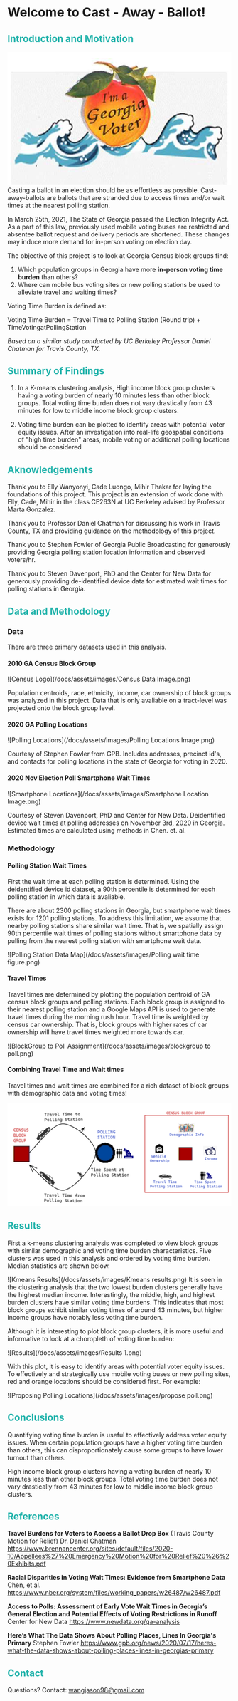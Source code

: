 # Welcome to Cast - Away - Ballot!
##  <font color='lightseagreen'>Introduction and Motivation</font>
![Cast Away Ballot Logo](/docs/assets/images/cast-away-ballot-logo.png)
Casting a ballot in an election should be as effortless as possible. Cast-away-ballots are ballots that are stranded due to access times and/or wait times at the nearest polling station. 

In March 25th, 2021, The State of Georgia passed the Election Integrity Act. As a part of this law, previously used mobile voting buses are restricted and absentee ballot request and delivery periods are shortened. These changes may induce more demand for in-person voting on election day.

The objective of this project is to look at Georgia Census block groups find:

1. Which population groups in Georgia have more **in-person voting time burden** than others?
2. Where can mobile bus voting sites or new polling stations be used to alleviate travel and waiting times?

Voting Time Burden is defined as:

Voting Time Burden = Travel Time to Polling Station (Round trip) + TimeVotingatPollingStation

*Based on a similar study conducted by UC Berkeley Professor Daniel Chatman for Travis County, TX.*

##  <font color='lightseagreen'>Summary of Findings</font>
1. In a K-means clustering analysis, High income block group clusters having a voting burden of nearly 10 minutes less than other block groups. Total voting time burden does not vary drastically from 43 minutes for low to middle income block group clusters.

2. Voting time burden can be plotted to identify areas with potential voter equity issues. After an investigation into real-life geospatial conditions of "high time burden" areas, mobile voting or additional polling locations should be considered

##  <font color='lightseagreen'>Aknowledgements</font>
Thank you to Elly Wanyonyi, Cade Luongo, Mihir Thakar for laying the foundations of this project. This project is an extension of work done with Elly, Cade, Mihir in the class CE263N at UC Berkeley advised by Professor Marta Gonzalez.

Thank you to Professor Daniel Chatman for discussing his work in Travis County, TX and providing guidance on the methodology of this project.

Thank you to Stephen Fowler of Georgia Public Broadcasting for generously providing Georgia polling station location information and observed voters/hr.

Thank you to Steven Davenport, PhD and the Center for New Data for generously providing de-identified device data for estimated wait times for polling stations in Georgia.

##  <font color='lightseagreen'>Data and Methodology</font>
### Data
There are three primary datasets used in this analysis.

#### **2010 GA Census Block Group**

![Census Logo](/docs/assets/images/Census Data Image.png)

Population centroids, race, ethnicity, income, car ownership of block groups was analyzed in this project. Data that is only avaliable on a tract-level was projected onto the block group level.

#### **2020 GA Polling Locations**

![Polling Locations](/docs/assets/images/Polling Locations Image.png)

Courtesy of Stephen Fowler from GPB. Includes addresses, precinct id's, and contacts for polling locations in the state of Georgia for voting in 2020.

#### **2020 Nov Election Poll Smartphone Wait Times**

![Smartphone Locations](/docs/assets/images/Smartphone Location Image.png)

Courtesy of Steven Davenport, PhD and Center for New Data. Deidentified device wait times at polling addresses on November 3rd, 2020 in Georgia. Estimated times are calculated using methods in Chen. et. al. 

### Methodology
#### Polling Station Wait Times
First the wait time at each polling station is determined. Using the deidentified device id dataset, a 90th percentile is determined for each polling station in which data is avaliable. 

There are about 2300 polling stations in Georgia, but smartphone wait times exists for 1201 polling stations. To address this limitation, we assume that nearby polling stations share similar wait time. That is, we spatially assign 90th percentile wait times of polling stations without smartphone data by pulling from the nearest polling station with smartphone wait data. 

![Polling Station Data Map](/docs/assets/images/Polling wait time figure.png)

#### Travel Times
Travel times are determined by plotting the population centroid of GA census block groups and polling stations. Each block group is assigned to their nearest polling station and a Google Maps API is used to generate travel times during the morning rush hour. Travel time is weighted by census car ownership. That is, block groups with higher rates of car ownership will have travel times weighted more towards car.

![BlockGroup to Poll Assignment](/docs/assets/images/blockgroup to poll.png)

#### Combining Travel Time and Wait times

Travel times and wait times are combined for a rich dataset of block groups with demographic data and voting times!

![Combining Travel Time and Wait Times](/docs/assets/images/combiningTTandWait.png)


##  <font color='lightseagreen'>Results</font>
First a k-means clustering analysis was completed to view block groups with similar demographic and voting time burden characteristics. Five clusters was used in this analysis and ordered by voting time burden. Median statistics are shown below.

![Kmeans Results](/docs/assets/images/Kmeans results.png)
It is seen in the clustering analysis that the two lowest burden clusters generally have the highest median income. Interestingly, the middle, high, and highest burden clusters have similar voting time burdens. This indicates that most block groups exhibit similar voting times of around 43 minutes, but higher income groups have notably less voting time burden.

Although it is interesting to plot block group clusters, it is more useful and informative to look at a choropleth of voting time burden:

![Results](/docs/assets/images/Results 1.png)

With this plot, it is easy to identify areas with potential voter equity issues. To effectively and strategically use mobile voting buses or new polling sites, red and orange locations should be considered first. For example:

![Proposing Polling Locations](/docs/assets/images/propose poll.png)
##  <font color='lightseagreen'>Conclusions</font>
Quantifying voting time burden is useful to effectively address voter equity issues. When certain population groups have a higher voting time burden than others, this can disproportionately cause some groups to have lower turnout than others.

High income block group clusters having a voting burden of nearly 10 minutes less than other block groups. Total voting time burden does not vary drastically from 43 minutes for low to middle income block group clusters.

##  <font color='lightseagreen'>References</font>

**Travel Burdens for Voters to Access a Ballot Drop Box** (Travis County Motion for Relief)
Dr. Daniel Chatman
https://www.brennancenter.org/sites/default/files/2020-10/Appellees%27%20Emergency%20Motion%20for%20Relief%20%26%20Exhibits.pdf

**Racial Disparities in Voting Wait Times: Evidence from Smartphone Data**
Chen, et al.
https://www.nber.org/system/files/working_papers/w26487/w26487.pdf


**Access to Polls: Assessment of Early Vote Wait Times in Georgia’s General Election and Potential Effects of Voting Restrictions in Runoff**
Center for New Data
https://www.newdata.org/ga-analysis

**Here’s What The Data Shows About Polling Places, Lines In Georgia's Primary**
Stephen Fowler
https://www.gpb.org/news/2020/07/17/heres-what-the-data-shows-about-polling-places-lines-in-georgias-primary

##  <font color='lightseagreen'>Contact</font>
Questions? Contact: wangjason98@gmail.com





